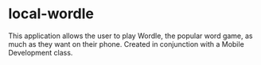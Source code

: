 # local-wordle
This application allows the user to play Wordle, the popular word game, as much as they want on their phone. Created in conjunction with a Mobile Development class.

